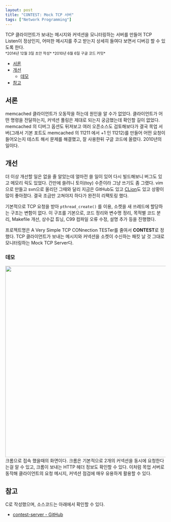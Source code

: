 ```yaml
---
layout: post
title: "CONTEST: Mock TCP 서버"
tags: ["Network Programming"]
---
```


<div class="message">
  TCP 클라이언트가 보내는 메시지와 커넥션을 모니터링하는 서버를 만들어 TCP Listen이 정상인지, 어떠한 메시지를 주고 받는지 상세히 들여다 보면서 디버깅 할 수 있도록 한다.
</div>

<small>
*2014년 12월 3일 초안 작성*  
*2010년 6월 6일 구글 코드 커밋*  
</small>

<!-- TOC -->

- [서론](#서론)
- [개선](#개선)
    - [데모](#데모)
- [참고](#참고)

<!-- /TOC -->

## 서론

memcached 클라이언트가 오동작을 하는데 원인을 알 수가 없었다. 클라이언트가 어떤 명령을 전달하는지, 커넥션 풀링은 제대로 되는지 궁금했는데 확인할 길이 없었다. memcached 의 디버그 옵션도 뒤져보고 여러 오픈소스도 검토해보다가 결국 목업 서버(그래서 기본 포트도 memcached 의 11211 에서 +1 인 11212)를 만들어 어떤 요청이 들어오는지 테스트 해서 문제를 해결했고, 잘 사용한뒤 구글 코드에 올렸다. 2010년의 일이다.

## 개선

더 이상 개선할 일은 없을 줄 알았는데 얼마전 쓸 일이 있어 다시 빌드해보니 버그도 있고 메모리 릭도 있었다. 간만에 쓸려니 토이(toy) 수준이라 그냥 쓰기도 좀 그랬다. vim으로 만들고 svn으로 올리던 그때와 달리 지금은 GitHub도 있고 [CLion](http://likejazz.com/post/118649049333/clion-1-0)도 있고 상황이 많이 좋아졌다. 결국 조금만 고쳐야지 하다가 완전히 리팩토링 했다.

기본적으로 TCP 요청을 받아 `pthread_create()` 를 이용, 소켓을 새 쓰레드에 할당하는 구조는 변함이 없다. 이 구조를 기본으로, 코드 정리와 변수명 정리, 목적별 코드 분리, Makefile 개선, 상수값 튜닝, C99 컴파일 오류 수정, 설명 추가 등을 진행했다.

프로젝트명은 A Very Simple TCP CONnection TESTer를 줄여서 **CONTEST**로 정했다. TCP 클라이언트가 보내는 메시지와 커넥션을 소켓이 수신하는 패킷 날 것 그대로 모니터링하는 Mock TCP Server다.

### 데모

<img src="https://raw.githubusercontent.com/likejazz/contest-server/master/assets/contest.png" width="600" />
크롬으로 접속 했을때의 화면이다. 크롬은 기본적으로 2개의 커넥션을 동시에 요청한다는걸 알 수 있고, 크롬이 보내는 HTTP 헤더 정보도 확인할 수 있다. 이처럼 목업 서버로 동작해 클라이언트의 요청 메시지, 커넥션 점검에 매우 유용하게 활용할 수 있다.

## 참고
C로 작성했으며, 소스코드는 아래에서 확인할 수 있다.
- [contest-server - GitHub](https://github.com/likejazz/contest-server)
